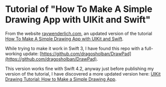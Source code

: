 # Tutorial of "How To Make A Simple Drawing App with UIKit and Swift"

From the website [raywenderlich.com](raywenderlich.com), an updated version of the tutorial [How To Make A Simple Drawing App with UIKit and Swift](https://www.raywenderlich.com/1934-how-to-make-a-simple-drawing-app-with-uikit-and-swift).  

While trying to make it work in Swift 3, I have found this repo with a full-working update: [https://github.com/dragosholban/DrawPad](https://github.com/dragosholban/DrawPad). 

This version works fine with Swift 4.2, anyway just before publishing my version of the tutorial, I have discovered a more updated version here: [UIKit Drawing Tutorial: How to Make a Simple Drawing App](https://www.raywenderlich.com/5895-uikit-drawing-tutorial-how-to-make-a-simple-drawing-app). 